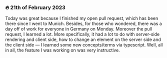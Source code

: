 ### 🔥 21th of February 2023

Today was great because I finished my open pull request, which has been there since I went to Munich. Besides, for those who wondered, there was a day off of work for everyone in Germany on Monday. Moreover the pull request, I learned a lot. More specifically, it had a lot to do with server-side rendering and client side, how to change an element on the server side and the client side — I learned some new concepts/terms via typescript. Well, all in all, the feature I was working on was very instructive. 
